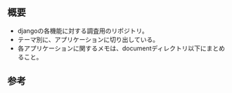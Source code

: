 ## 概要
* djangoの各機能に対する調査用のリポジトリ。
* テーマ別に、アプリケーションに切り出している。
* 各アプリケーションに関するメモは、documentディレクトリ以下にまとめること。

## 参考
